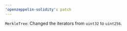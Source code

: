 ```yaml
---
'openzeppelin-solidity': patch
---
```


`MerkleTree`: Changed the iterators from `uint32` to `uint256`.
